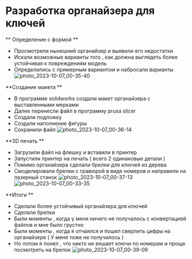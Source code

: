 Разработка органайзера для ключей 
==================================
 ** Определение с  формой **
  *  Просмотрели нынешний органайзер  и выявили его недостатки 
  * Искали возможные варианты того , как должна выглядеть более устойчивая к повреждениям  модель
  * Определились с примерным вариантом и набросали варианты  
![photo_2023-10-07_00-35-40](https://github.com/ALEXKORNEEV2000/key-holder/assets/85906021/357a8e6b-92bf-4345-8138-775b450a0490)



**Создание макета **
* В программе solidworks создали макет органайзера с выставленными мерками 
* Далее перенесли файл в программу prusa slicer
* Создали подложку
* Создали  наполнение фигуры
* Сохранили файл 
![photo_2023-10-07_00-36-14](https://github.com/ALEXKORNEEV2000/key-holder/assets/85906021/cf30caeb-e9f3-4cba-978c-50ba14504c8d)




**3D печать **
* Загрузили файл на флешку и вставили в принтер 
* Запустили принтер на печать  ( всего 2 одинаковые детали )
* Помимо органайзера сделали брелки для ключей из дерева 
* Смоделировали брелки с гравюрой в виде номеров  и направили на лазерный станок 
![photo_2023-10-07_00-37-13](https://github.com/ALEXKORNEEV2000/key-holder/assets/85906021/bc7027c9-b700-4e97-a3ec-590ef8ba8de3)
![photo_2023-10-07_00-33-35](https://github.com/ALEXKORNEEV2000/key-holder/assets/85906021/956d9453-211e-4f40-a0c0-6ed17aeb9418)



**Итоги **
*  Сделали более устойчивый органайзера для ключей 
* Сделали брелки 
* Были моменты , когда у меня ничего не получалось с конвертацией файлов и мне было грустно
* Были  моменты , когда я отчаялся и пошел сверлить цифры  на органайзере ( У меня тоже не получилось )
* Но потом я понял , что никто не вешает ключи по номерам и проще посмотреть на брелок
  ![photo_2023-10-07_00-39-09](https://github.com/ALEXKORNEEV2000/key-holder/assets/85906021/cfb8d8df-15a4-4b4d-b795-2d4682c1ff22)
